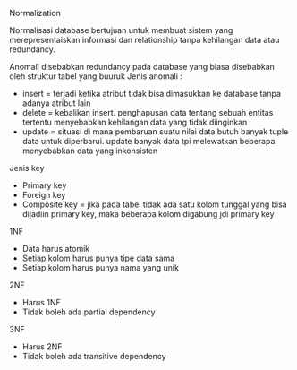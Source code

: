 Normalization

Normalisasi database bertujuan untuk membuat sistem yang merepresentaiskan informasi dan relationship tanpa kehilangan data atau redundancy.

Anomali disebabkan redundancy pada database yang biasa disebabkan oleh struktur tabel yang buuruk
Jenis anomali : 
-  insert = terjadi ketika atribut tidak bisa dimasukkan ke database tanpa adanya atribut lain
-  delete = kebalikan insert. penghapusan data tentang sebuah entitas tertentu menyebabkan kehilangan data yang tidak diinginkan
-  update = situasi di mana pembaruan suatu nilai data butuh banyak tuple data untuk diperbarui. update banyak data tpi melewatkan beberapa menyebabkan data yang inkonsisten

Jenis key
- Primary key
- Foreign key
- Composite key = jika pada tabel tidak ada satu kolom tunggal yang bisa dijadiin primary key, maka beberapa kolom digabung jdi primary key

1NF
- Data harus atomik
- Setiap kolom harus punya tipe data sama
- Setiap kolom harus punya nama yang unik

2NF
- Harus 1NF
- Tidak boleh ada partial dependency

3NF
- Harus 2NF
- Tidak boleh ada transitive dependency
